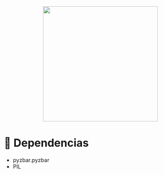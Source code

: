 <div align="center">
  <img src="https://user-images.githubusercontent.com/67304453/147499611-0facc17f-37d0-4d92-8531-93008967ce11.png" width="300" >
</div>

<h1>🔧 Dependencias</h1>

<ul>
  <li>pyzbar.pyzbar</li>
  <li>PIL</li>
</ul>
